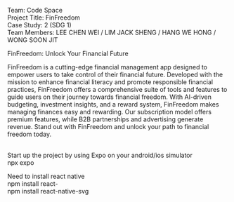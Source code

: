 Team: Code Space<br>
Project Title: FinFreedom<br>
Case Study: 2 (SDG 1)<br>
Team Members: LEE CHEN WEI / LIM JACK SHENG / HANG WE HONG / WONG SOON JIT<br>

FinFreedom: Unlock Your Financial Future

FinFreedom is a cutting-edge financial management app designed to empower users to take control of their financial future. 
Developed with the mission to enhance financial literacy and promote responsible financial practices, 
FinFreedom offers a comprehensive suite of tools and features to guide users on their journey towards financial freedom. 
With AI-driven budgeting, investment insights, and a reward system, FinFreedom makes managing finances easy and rewarding. Our subscription model offers premium features, while B2B partnerships and advertising generate revenue. Stand out with FinFreedom and unlock your path to financial freedom today.<br>

<br>
Start up the project by using Expo on your android/ios simulator<br>
npx expo<br>

Need to install react native<br>
npm install react-<br>
npm install react-native-svg<br>
 

